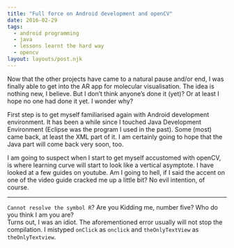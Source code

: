 ```yaml
---
title: "Full force on Android development and openCV"
date: 2016-02-29
tags:
  - android programming
  - java
  - lessons learnt the hard way
  - opencv
layout: layouts/post.njk
---
```

Now that the other projects have came to a natural pause and/or end, I was finally able to get into the AR app for molecular visualisation. The idea is nothing new, I believe. But I don’t think anyone’s done it (yet)? Or at least I hope no one had done it yet. I wonder why?

First step is to get myself familiarised again with Android development environment. It has been a while since I touched Java Development Environment (Eclipse was the program I used in the past). Some (most) came back, at least the XML part of it. I am certainly going to hope that the Java part will come back very soon, too.

I am going to suspect when I start to get myself accustomed with openCV, is where learning curve will start to look like a vertical asymptote. I have looked at a few guides on youtube. Am I going to hell, if I said the accent on one of the video guide cracked me up a little bit? No evil intention, of course.

* * *

`Cannot resolve the symbol R`? Are you Kidding me, number five? Who do you think I am you are?  
Turns out, I was an idiot. The aforementioned error usually will not stop the compilation. I mistyped `onClick` as `onclick` and `theOnlyTextView` as `theOnlyTextview`.
